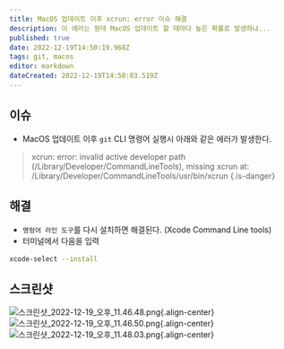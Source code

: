 ```yaml
---
title: MacOS 업데이트 이후 xcrun: error 이슈 해결
description: 이 에러는 뭔데 MacOS 업데이트 할 때마다 높은 확률로 발생하냐...
published: true
date: 2022-12-19T14:50:19.968Z
tags: git, macos
editor: markdown
dateCreated: 2022-12-19T14:50:03.519Z
---
```



## 이슈

- MacOS 업데이트 이후 `git` CLI 명령어 실행시 아래와 같은 에러가 발생한다.

> xcrun: error: invalid active developer path (/Library/Developer/CommandLineTools), missing xcrun at: /Library/Developer/CommandLineTools/usr/bin/xcrun
{.is-danger}

## 해결

- `명렁어 라인 도구`를 다시 설치하면 해결된다. (Xcode Command Line tools)
- 터미널에서 다음을 입력

```bash
xcode-select --install
```

## 스크린샷

![스크린샷_2022-12-19_오후_11.46.48.png](/스크린샷_2022-12-19_오후_11.46.48.png){.align-center}
![스크린샷_2022-12-19_오후_11.46.50.png](/스크린샷_2022-12-19_오후_11.46.50.png){.align-center}
![스크린샷_2022-12-19_오후_11.48.03.png](/스크린샷_2022-12-19_오후_11.48.03.png){.align-center}